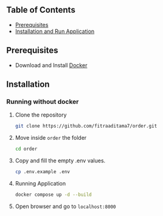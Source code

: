 ## Table of Contents

- [Prerequisites](#Prerequisites)
- [Installation and Run Application](#installation)

## Prerequisites
- Download and Install [Docker](https://www.docker.com/products/docker-desktop/)

## Installation

### Running without docker
1. Clone the repository
   ```bash
   git clone https://github.com/fitraaditama7/order.git

2. Move inside `order` the folder
   ```bash
   cd order

3. Copy and fill the empty .env values. 
    ```bash
   cp .env.example .env
   
4. Running Application
    ```bash
   docker compose up -d --build
   
5. Open browser and go to `localhost:8000`

   

